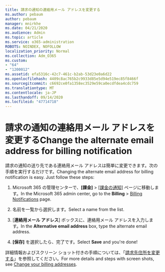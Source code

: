 ```yaml
---
title: 請求の通知の連絡用メール アドレスを変更する
ms.author: pebaum
author: pebaum
manager: mnirkhe
ms.date: 04/21/2020
ms.audience: Admin
ms.topic: article
ms.service: o365-administration
ROBOTS: NOINDEX, NOFOLLOW
localization_priority: Normal
ms.collection: Adm_O365
ms.custom:
- "64"
- "1200012"
ms.assetid: efa5316c-42c7-461c-b2ab-53d23e0a6d22
ms.openlocfilehash: 4409c8ac765b2c9933d85e5d94e519ec85f8466f
ms.sourcegitcommit: c6692ce0fa1358ec3529e59ca0ecdfdea4cdc759
ms.translationtype: MT
ms.contentlocale: ja-JP
ms.lasthandoff: 09/14/2020
ms.locfileid: "47714718"
---
```

# <a name="change-the-alternate-email-address-for-billing-notification"></a><span data-ttu-id="f2882-102">請求の通知の連絡用メール アドレスを変更する</span><span class="sxs-lookup"><span data-stu-id="f2882-102">Change the alternate email address for billing notification</span></span>

<span data-ttu-id="f2882-p101">請求の通知の送り先である連絡用メール アドレスは簡単に変更できます。次の手順を実行するだけです。</span><span class="sxs-lookup"><span data-stu-id="f2882-p101">Changing the alternate email address for billing notification is easy. Just follow these steps:</span></span>
  
1. <span data-ttu-id="f2882-105">Microsoft 365 の管理センターで、**[課金]** \> [[課金の通知]](https://go.microsoft.com/fwlink/p/?linkid=853212) ページに移動します。</span><span class="sxs-lookup"><span data-stu-id="f2882-105">In the Microsoft 365 admin center, go to the **Billing** \>  [Billing Notifications](https://go.microsoft.com/fwlink/p/?linkid=853212) page.</span></span>

2. <span data-ttu-id="f2882-106">名前を一覧から選択します。</span><span class="sxs-lookup"><span data-stu-id="f2882-106">Select a name from the list.</span></span>

3. <span data-ttu-id="f2882-107">[**連絡用メール アドレス**] ボックスに、連絡用メール アドレスを入力します。</span><span class="sxs-lookup"><span data-stu-id="f2882-107">In the **Alternative email address** box, type the alternate email address.</span></span>

4. <span data-ttu-id="f2882-108">**[保存]** を選択したら、完了です。</span><span class="sxs-lookup"><span data-stu-id="f2882-108">Select **Save** and you're done!</span></span>

<span data-ttu-id="f2882-109">詳細情報およびスクリーン ショット付きの手順については、「[請求先住所を変更する](https://docs.microsoft.com/microsoft-365/commerce/billing-and-payments/change-your-billing-addresses)」を参照してください。</span><span class="sxs-lookup"><span data-stu-id="f2882-109">For more details and steps with screen shots, see [Change your billing addresses](https://docs.microsoft.com/microsoft-365/commerce/billing-and-payments/change-your-billing-addresses).</span></span>
  